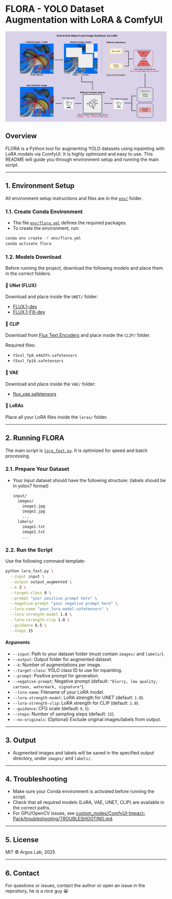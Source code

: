 # FLORA - YOLO Dataset Augmentation with LoRA & ComfyUI

![End-to-End Object-Level Image Synthesis via LoRA](env/comfyui_pipeline.png)

## Overview

FLORA is a Python tool for augmenting YOLO datasets using inpainting with LoRA models via ComfyUI. It is highly optimized and easy to use. This README will guide you through environment setup and running the main script.

---

## 1. Environment Setup

All environment setup instructions and files are in the [`env/`](env/) folder.

### 1.1. Create Conda Environment

- The file [`env/flora.yml`](env/flora.yml) defines the required packages.
- To create the environment, run:

```sh
conda env create -f env/flora.yml
conda activate flora
```

### 1.2. Models Download

Before running the project, download the following models and place them in the correct folders:

#### 🔹 UNet (FLUX)
Download and place inside the `UNET/` folder:
- [FLUX.1-dev](https://huggingface.co/black-forest-labs/FLUX.1-dev/tree/main)
- [FLUX.1-Fill-dev](https://huggingface.co/black-forest-labs/FLUX.1-Fill-dev/tree/main)

#### 🔹 CLIP
Download from [Flux Text Encoders](https://huggingface.co/comfyanonymous/flux_text_encoders/tree/main) and place inside the `CLIP/` folder.

Required files:
- `t5xxl_fp8_e4m3fn.safetensors`
- `t5xxl_fp16.safetensors`

#### 🔹 VAE
Download and place inside the `VAE/` folder:
- [flux_vae.safetensors](https://huggingface.co/StableDiffusionVN/Flux/blob/main/Vae/flux_vae.safetensors)

#### 🔹 LoRAs
Place all your LoRA files inside the `loras/` folder.

---

## 2. Running FLORA

The main script is [`lora_fast.py`](lora_fast.py). It is optimized for speed and batch processing.

### 2.1. Prepare Your Dataset

- Your input dataset should have the following structure:   (labels should be in yolov7 format)
  ```
  input/
    images/
      image1.jpg
      image2.jpg
      ...
    labels/
      image1.txt
      image2.txt
      ...
  ```

### 2.2. Run the Script

Use the following command template:

```sh
python lora_fast.py \
  --input input \
  --output output_augmented \
  --k 3 \
  --target-class 0 \
  --prompt "your positive prompt here" \
  --negative-prompt "your negative prompt here" \
  --lora-name "your_lora_model.safetensors" \
  --lora-strength-model 1.0 \
  --lora-strength-clip 1.0 \
  --guidance 6.5 \
  --steps 15
```

#### Arguments

- `--input`: Path to your dataset folder (must contain `images/` and `labels/`).
- `--output`: Output folder for augmented dataset.
- `--k`: Number of augmentations per image.
- `--target-class`: YOLO class ID to use for inpainting.
- `--prompt`: Positive prompt for generation.
- `--negative-prompt`: Negative prompt (default: `"blurry, low quality, cartoon, watermark, signature"`).
- `--lora-name`: Filename of your LoRA model.
- `--lora-strength-model`: LoRA strength for UNET (default: `1.0`).
- `--lora-strength-clip`: LoRA strength for CLIP (default: `1.0`).
- `--guidance`: CFG scale (default: `6.5`).
- `--steps`: Number of sampling steps (default: `15`).
- `--no-originals`: (Optional) Exclude original images/labels from output.

---

## 3. Output

- Augmented images and labels will be saved in the specified output directory, under `images/` and `labels/`.

---

## 4. Troubleshooting

- Make sure your Conda environment is activated before running the script.
- Check that all required models (LoRA, VAE, UNET, CLIP) are available in the correct paths.
- For GPU/OpenCV issues, see [custom_nodes/ComfyUI-Impact-Pack/troubleshooting/TROUBLESHOOTING.md](custom_nodes/ComfyUI-Impact-Pack/troubleshooting/TROUBLESHOOTING.md).

---

## 5. License

MIT © Argos Lab, 2025

---

## 6. Contact

For questions or issues, contact the author or open an issue in the repository, he is a nice guy 😀
